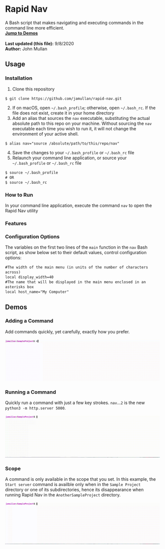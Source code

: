 # Rapid Nav
A Bash script that makes navigating and executing commands in the command line more efficient.<br />
[**Jump to Demos**](<#demos>)<br />
<br />
**Last updated (this file):** 9/8/2020<br />
**Author:** John Mullan<br />

## Usage
### Installation
1. Clone this repository
```
$ git clone https://github.com/jamullan/rapid-nav.git
```
2. If on macOS, open `~/.bash_profile`; otherwise, open `~/.bash_rc`. If the file does not exist, create it in your home directory
3. Add an alias that sources the `nav` executable, substituting the actual absolute path to this repo on your machine. Without sourcing the `nav` executable each time you wish to run it, it will not change the environment of your active shell.
```
$ alias nav="source /absolute/path/to/this/repo/nav"
```
4. Save the changes to your `~/.bash_profile` or `~/.bash_rc` file
5. Relaunch your command line application, or source your `~/.bash_profile` or `~/.bash_rc` file
```
$ source ~/.bash_profile
# OR
$ source ~/.bash_rc
```

### How to Run
In your command line application, execute the command `nav` to open the Rapid Nav utility
### Features


### Configuration Options
The variables on the first two lines of the `main` function in the `nav` Bash script, as show below set to their default values, control configuration options:
```Shell
#The width of the main menu (in units of the number of characters across)
local display_width=40
#The name that will be displayed in the main menu enclosed in an asterisks box
local host_name="My Computer"
```




## Demos
### Adding a Command
Add commands quickly, yet carefully, exactly how you prefer.<br /><br />
![Adding a Command](<demo_files/AddCommand4X.gif>)

### Running a Command
Quickly run a command with just a few key strokes. `nav`...`2` is the new `python3 -m http.server 5000`.<br /><br />
![Running a Command](<demo_files/RunCommand4X.gif>)

### Scope
A command is only available in the scope that you set. In this example, the `Start server` command is availble only when in the `Sample Project` directory or one of its subdirectories, hence its disappearance when running Rapid Nav in the `AnotherSampleProject` directory.<br /><br />
![A command will only be available if the current working directory aligns with the specifications for when that command was added](<demo_files/Scope4X.gif>)
